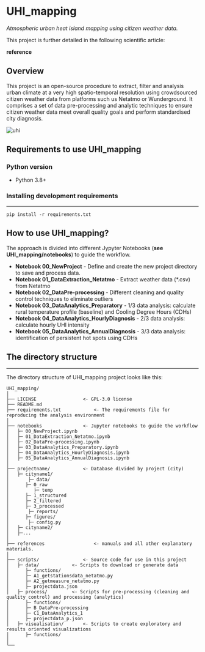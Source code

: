 # UHI_mapping
_Atmospheric urban heat island mapping using citizen weather data._

This project is further detailed in the following scientific article: 

  **reference**


## Overview
This project is an open-source procedure to extract, filter and analysis urban climate at a very high spatio-temporal resolution using crowdsourced citizen weather data from platforms such us Netatmo or Wunderground.
It comprises a set of data pre-processing and analytic techniques to ensure citizen weather data meet overall quality goals and perform standardised city diagnosis.

![uhi](https://github.com/lizanafj/UHI_mapping/blob/main/references/UHI_London_hottestdays_1.gif)

## Requirements to use UHI_mapping

### Python version
 - Python 3.8+

### Installing development requirements
------------

    pip install -r requirements.txt


## How to use **UHI_mapping**?

The approach is divided into different Jypyter Notebooks (**see UHI_mapping/notebooks**) to guide the workflow.

- **Notebook 00_NewProject** - Define and create the new project directory to save and process data. 
- **Notebook 01_DataExtraction_Netatmo** - Extract weather data (*.csv) from Netatmo 
- **Notebook 02_DataPre-processing** - Different cleaning and quality control techniques to eliminate outliers
- **Notebook 03_DataAnalytics_Preparatory** - 1/3 data analysis: calculate rural temperature profile (baseline) and Cooling Degree Hours (CDHs)
- **Notebook 04_DataAnalytics_HourlyDiagnosis** - 2/3 data analysis: calculate hourly UHI intensity 
- **Notebook 05_DataAnalytics_AnnualDiagnosis** - 3/3 data analysis: identification of persistent hot spots using CDHs


## The directory structure
------------

The directory structure of UHI_mapping project looks like this: 

```
UHI_mapping/
│ 
├── LICENSE 				<- GPL-3.0 license
├── README.md
├── requirements.txt   			<- The requirements file for reproducing the analysis environment
│          		
├── notebooks				<- Jupyter notebooks to guide the workflow
│   ├─ 00_NewProject.ipynb      	
│   ├─ 01_DataExtraction_Netatmo.ipynb        		
│   ├─ 02_DataPre-processing.ipynb 
│   ├─ 03_DataAnalytics_Preparatory.ipynb 
│   ├─ 04_DataAnalytics_HourlyDiagnosis.ipynb 
│   ├─ 05_DataAnalytics_AnnualDiagnosis.ipynb     		
│             		
├── projectname/			<- Database divided by project (city)
│   ├─ cityname1/
│   	├─ data/
│	   ├─ 0_raw
│	      ├─ temp				
│	   ├─ 1_structured
│	   ├─ 2_filtered
│	   ├─ 3_processed    
│   	├─ reports/
│	   ├─ figures/  
│   	├─ config.py                    		
│   ├─ cityname2/
│	├─...
│
├── references         			<- manuals and all other explanatory materials.          
│
├── scripts/				<- Source code for use in this project
│	├─ data/			<- Scripts to download or generate data
│	   ├─ functions/
│	   ├─ A1_getstationsdata_netatmo.py
│	   ├─ A2_getmeasure_netatmo.py
│	   ├─ projectdata.json
│	├─ process/			<- Scripts for pre-processing (cleaning and quality control) and processing (analytics)
│	   ├─ functions/
│	   ├─ B_DataPre-processing
│	   ├─ C1_DataAnalytics_1
│	   ├─ projectdata_p.json
│	├─ visualisation/		<- Scripts to create exploratory and results oriented visualizations
│	   ├─ functions/
│
└──
```
